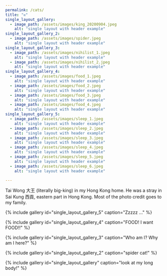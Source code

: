 ```yaml
---
permalink: /cats/
title: "ฅ"
single_layout_gallery:
  - image_path: /assets/images/king_20200904.jpeg
    alt: "single layout with header example"
single_layout_gallery_2:
  - image_path: /assets/images/spider.jpeg
    alt: "single layout with header example"    
single_layout_gallery_3:
  - image_path: /assets/images/nihilist_1.jpeg
    alt: "single layout with header example"
  - image_path: /assets/images/nihilist_2.jpeg
    alt: "single layout with header example"  
single_layout_gallery_4:
  - image_path: /assets/images/food_1.jpeg
    alt: "single layout with header example"
  - image_path: /assets/images/food_2.jpeg
    alt: "single layout with header example"    
  - image_path: /assets/images/food_3.jpeg
    alt: "single layout with header example"
  - image_path: /assets/images/food_4.jpeg
    alt: "single layout with header example"    
single_layout_gallery_5:
  - image_path: /assets/images/sleep_1.jpeg
    alt: "single layout with header example"
  - image_path: /assets/images/sleep_2.jpeg
    alt: "single layout with header example"  
  - image_path: /assets/images/sleep_3.jpeg
    alt: "single layout with header example"
  - image_path: /assets/images/sleep_4.jpeg
    alt: "single layout with header example"  
  - image_path: /assets/images/sleep_5.jpeg
    alt: "single layout with header example"
  - image_path: /assets/images/sleep_6.jpeg
    alt: "single layout with header example"  

---
```

Tai Wong 大王 (literally big-king) in my Hong Kong home. He was a stray in Sai Kung 西貢, eastern part in Hong Kong. Most of the photo credit goes to my family. 

{% include gallery id="single_layout_gallery_5" caption="Zzzzz ..." %}

{% include gallery id="single_layout_gallery_4" caption="FOOD! I want FOOD!!" %}

{% include gallery id="single_layout_gallery_3" caption="Who am I? Why am I here?" %}

{% include gallery id="single_layout_gallery_2" caption="spider cat!" %}

{% include gallery id="single_layout_gallery" caption="look at my long body!" %}

